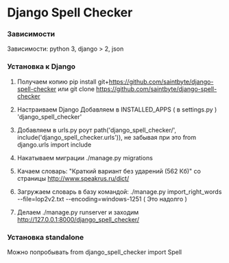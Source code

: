 # Django Spell Checker

### Зависимости
Зависимости: python 3, django > 2, json 

### Установка к Django
1. Получаем копию
pip install git+https://github.com/saintbyte/django-spell-checker
или 
git clone https://github.com/saintbyte/django-spell-checker

2. Настраиваем Django
Добавляем в INSTALLED_APPS ( в settings.py ) 'django_spell_checker' 

3. Добавляем в urls.py роут 
path('django_spell_checker/', include('django_spell_checker.urls')),
не забывая при это from django.urls import  include

4. Накатываем миграции ./manage.py migrations

5. Качаем словарь:  "Краткий вариант без ударений (562 Кб)" со страницы http://www.speakrus.ru/dict/  

6. Загружаем словарь в базу командой: ./manage.py import_right_words --file=lop2v2.txt --encoding=windows-1251
( Это надолго ) 

7. Делаем ./manage.py runserver и заходим http://127.0.0.1:8000/django_spell_checker/


### Установка standalone
 
Можно попробывать from django_spell_checker import Spell
